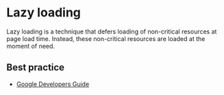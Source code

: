 # Lazy loading

Lazy loading is a technique that defers loading of non-critical resources at page load time. Instead, these non-critical resources are loaded at the moment of need. 

## Best practice
* [Google Developers Guide](https://developers.google.com/search/docs/guides/lazy-loading)

